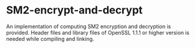 # SM2-encrypt-and-decrypt
An implementation of computing SM2 encryption and decryption is provided. Header files and library files of OpenSSL 1.1.1 or higher version is needed while compiling and linking.
